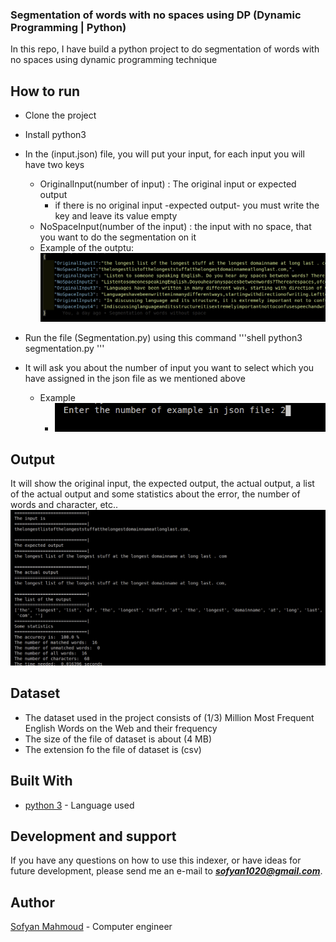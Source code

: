 ### Segmentation of words with no spaces using DP (Dynamic Programming | Python)
In this repo, I have build a python project to do segmentation of words with no spaces using dynamic programming technique 

## How to run 
* Clone the project 
* Install python3 
* In the (input.json) file, you will put your input, for each input you will have two keys 
    * OriginalInput(number of input) : The original input or expected output 
        * if there is no original input -expected output- you must write the key and leave its value empty
    * NoSpaceInput(number of the input) : the input with no space, that you want to do the segmentation on it 
    * Example of the outptu: 
        ![Example](https://github.com/sofyanmahmoud0000/DPSegmentation/blob/master/images/Input.png)
* Run the file (Segmentation.py) using this command 
'''shell
python3 segmentation.py
''' 

* It will ask you about the number of input you want to select which you have assigned in the json file as we mentioned above 
    * Example
        * ![Example](https://github.com/sofyanmahmoud0000/DPSegmentation/blob/master/images/EnterInput.png)

## Output

It will show the original input, the expected output, the actual output, a list of the actual output and some statistics about the error, the number of words and character, etc..
![Example](https://github.com/sofyanmahmoud0000/DPSegmentation/blob/master/images/Output.png)

## Dataset 
* The dataset used in the project consists of (1/3) Million Most Frequent English Words on the Web and their frequency
* The size of the file of dataset is about (4 MB)
* The extension fo the file of dataset is (csv) 


## Built With

* [python 3](https://www.python.org/download/releases/3.0/) - Language used

## Development and support

If you have any questions on how to use this indexer, or have ideas for future development, please send me an e-mail to ***sofyan1020@gmail.com***.


## Author
[Sofyan Mahmoud](https://github.com/sofyanmahmoud0000) - Computer engineer